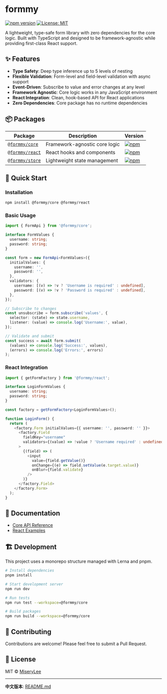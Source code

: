 # formmy

[![npm version](https://img.shields.io/npm/v/@formmy/core.svg)](https://www.npmjs.com/package/@formmy/core)
[![License: MIT](https://img.shields.io/badge/License-MIT-yellow.svg)](https://opensource.org/licenses/MIT)

A lightweight, type-safe form library with zero dependencies for the core logic. Built with TypeScript and designed to be framework-agnostic while providing first-class React support.

## ✨ Features

- **Type Safety**: Deep type inference up to 5 levels of nesting
- **Flexible Validation**: Form-level and field-level validation with async support
- **Event-Driven**: Subscribe to value and error changes at any level
- **Framework Agnostic**: Core logic works in any JavaScript environment
- **React Integration**: Clean, hook-based API for React applications
- **Zero Dependencies**: Core package has no runtime dependencies

## 📦 Packages

| Package | Description | Version |
|---------|-------------|---------|
| [`@formmy/core`](packages/core) | Framework-agnostic core logic | [![npm](https://img.shields.io/npm/v/@formmy/core.svg)](https://www.npmjs.com/package/@formmy/core) |
| [`@formmy/react`](packages/react) | React hooks and components | [![npm](https://img.shields.io/npm/v/@formmy/react.svg)](https://www.npmjs.com/package/@formmy/react) |
| [`@formmy/store`](packages/store) | Lightweight state management | [![npm](https://img.shields.io/npm/v/@formmy/store.svg)](https://www.npmjs.com/package/@formmy/store) |

## 🚀 Quick Start

### Installation

```bash
npm install @formmy/core @formmy/react
```

### Basic Usage

```typescript
import { FormApi } from '@formmy/core';

interface FormValues {
  username: string;
  password: string;
}

const form = new FormApi<FormValues>({
  initialValues: {
    username: '',
    password: '',
  },
  validators: {
    username: [(v) => !v ? 'Username is required' : undefined],
    password: [(v) => !v ? 'Password is required' : undefined],
  },
});

// Subscribe to changes
const unsubscribe = form.subscribe('values', {
  selector: (state) => state.username,
  listener: (value) => console.log('Username:', value),
});

// Validate and submit
const success = await form.submit(
  (values) => console.log('Success:', values),
  (errors) => console.log('Errors:', errors)
);
```

### React Integration

```typescript
import { getFormFactory } from '@formmy/react';

interface LoginFormValues {
  username: string;
  password: string;
}

const factory = getFormFactory<LoginFormValues>();

function LoginForm() {
  return (
    <factory.Form initialValues={{ username: '', password: '' }}>
      <factory.Field
        fieldKey="username"
        validators={(value) => !value ? 'Username required' : undefined}
      >
        {(field) => (
          <input
            value={field.getValue()}
            onChange={(e) => field.setValue(e.target.value)}
            onBlur={field.validate}
          />
        )}
      </factory.Field>
    </factory.Form>
  );
}
```

## 📖 Documentation

- [Core API Reference](packages/core/README.md)
- [React Examples](packages/example/src/examples/)

## 🏗️ Development

This project uses a monorepo structure managed with Lerna and pnpm.

```bash
# Install dependencies
pnpm install

# Start development server
npm run dev

# Run tests
npm run test --workspace=@formmy/core

# Build packages
npm run build --workspace=@formmy/core
```

## 🤝 Contributing

Contributions are welcome! Please feel free to submit a Pull Request.

## 📄 License

MIT © [MiseryLee](https://github.com/miserylee)

---

**中文版本**: [README.md](README.md)
